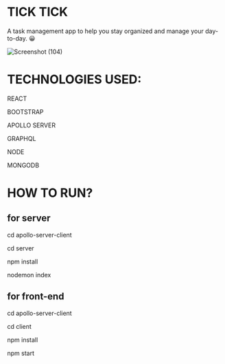 # TICK TICK
A task management app to help you stay organized and manage your day-to-day. :grinning:

![Screenshot (104)](https://user-images.githubusercontent.com/72404767/212389132-5cbaddc9-9b5f-4473-8b1d-e579f80af3fc.png)


# TECHNOLOGIES USED:
REACT
 
BOOTSTRAP

APOLLO SERVER

GRAPHQL

NODE

MONGODB

# HOW TO RUN?
## for server
cd apollo-server-client

cd server

npm install

nodemon index

## for front-end
cd apollo-server-client

cd client

npm install

npm start


